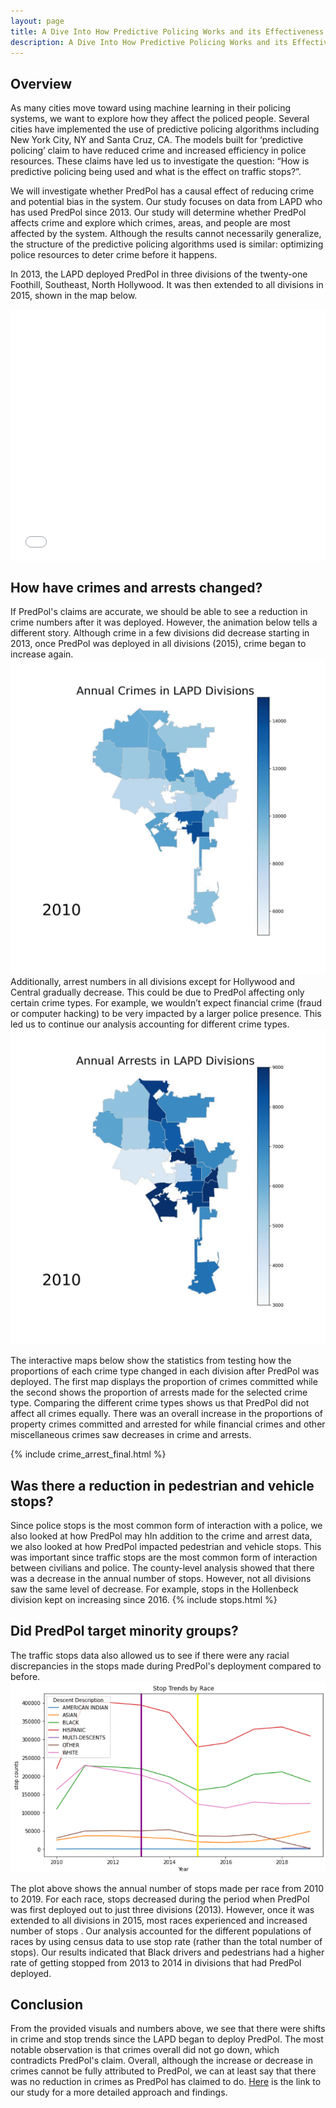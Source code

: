 ```yaml
---
layout: page
title: A Dive Into How Predictive Policing Works and its Effectiveness
description: A Dive Into How Predictive Policing Works and its Effectiveness
---
```


## Overview
As many cities move toward using machine learning in their policing systems, we want to explore how they affect the policed people. Several cities have implemented the use of predictive policing algorithms including New York City, NY and Santa Cruz, CA. The models built for ‘predictive policing’ claim to have reduced crime and increased efficiency in police resources. These claims have led us to investigate the question:  “How is predictive policing being used and what is the effect on traffic stops?”. 

We will investigate whether PredPol has a causal effect of reducing crime and potential bias in the system. Our study focuses on data from LAPD who has used PredPol since 2013. Our study will determine whether PredPol affects crime and explore which crimes, areas, and people are most affected by the system. Although the results cannot necessarily generalize, the structure of the predictive policing algorithms used is similar: optimizing police resources to deter crime before it happens. 

In 2013, the LAPD deployed PredPol in three divisions of the twenty-one Foothill, Southeast, North Hollywood. It was then extended to all divisions in 2015, shown in the map below.

<style>.embed-container {position: relative; padding-bottom: 80%; height: 0; max-width: 100%;} .embed-container iframe, .embed-container object, .embed-container iframe{position: absolute; top: 0; left: 0; width: 100%; height: 100%;} small{position: absolute; z-index: 40; bottom: 0; margin-bottom: -15px;}</style><div class="embed-container"><iframe width="500" height="400" frameborder="0" scrolling="no" marginheight="0" marginwidth="0" title="DSC180B_Viz_Intro" src="//ucsdonline.maps.arcgis.com/apps/Embed/index.html?webmap=2d68197739f54884b4d81f9329bb0376&extent=-118.7307,33.7142,-118.0585,34.4002&zoom=true&previewImage=false&scale=true&legend=true&disable_scroll=false&theme=light"></iframe></div>

## How have crimes and arrests changed?
If PredPol's claims are accurate, we should be able to see a reduction in crime numbers after it was deployed. However, the animation below tells a different story. Although crime in a few divisions did decrease starting in 2013, once PredPol was deployed in all divisions (2015), crime began to increase again. 
![Annual Crimes in LA](/assets/ezgif.com-gif-maker.gif)
Additionally, arrest numbers in all divisions except for Hollywood and Central gradually decrease. This could be due to PredPol affecting only certain crime types. For example, we wouldn’t expect financial crime (fraud or computer hacking) to be very impacted by a larger police presence. This led us to continue our analysis accounting for different crime types.
![Annual Arrests in LA](/assets/arrests_animated.gif)

The interactive maps below show the statistics from testing how the proportions of each crime type changed in each division after PredPol was deployed. The first map displays the proportion of crimes committed while the second shows the proportion of arrests made for the selected crime type. Comparing the different crime types shows us that PredPol did not affect all crimes equally. There was an overall increase in the proportions of property crimes committed and arrested for while financial crimes and other miscellaneous crimes saw decreases in crime and arrests.

{% include crime_arrest_final.html %}

## Was there a reduction in pedestrian and vehicle stops?
Since police stops is the most common form of interaction with a police, we also looked at how PredPol may hIn addition to the crime and arrest data, we also looked at how PredPol impacted pedestrian and vehicle stops. This was important since traffic stops are the most common form of interaction between civilians and police. The county-level analysis showed that there was a decrease in the annual number of stops. However, not all divisions saw the same level of decrease. For example, stops in the Hollenbeck division kept on increasing since 2016. 
{% include stops.html %}

## Did PredPol target minority groups?
The traffic stops data also allowed us to see if there were any racial discrepancies in the stops made during PredPol's deployment compared to before. 
![Stop Trends by Race](/assets/stops_race.png)

The plot above shows the annual number of stops made per race from 2010 to 2019. For each race, stops decreased during the period when PredPol was first deployed out to just three divisions (2013). However, once it was extended to all divisions in 2015, most races experienced and increased number of stops . Our analysis accounted for the different populations of races by using census data to use stop rate (rather than the total number of stops).  Our results indicated that Black drivers and pedestrians had a higher rate of getting stopped from 2013 to 2014 in divisions that had PredPol deployed. 

## Conclusion
From the provided visuals and numbers above, we see that there were shifts in crime and stop trends since the LAPD began to deploy PredPol. The most notable observation is that crimes overall did not go down, which contradicts PredPol's claim. Overall, although the increase or decrease in crimes cannot be fully attributed to PredPol, we can at least say that there was no reduction in crimes as PredPol has claimed to do. <a href="https://github.com/StephanieMoore14/DSC180_website/blob/gh-pages/assets/Final%20Report.pdf" target="_blank">Here</a> is the link to our study for a more detailed approach and findings.
